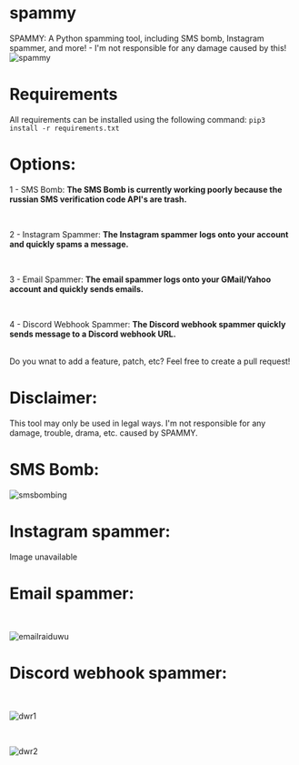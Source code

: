 # spammy
SPAMMY: A Python spamming tool, including SMS bomb, Instagram spammer, and more! - I'm not responsible for any damage caused by this!
<br>
![spammy](https://scontent-amt2-1.cdninstagram.com/v/t51.2885-15/e15/s640x640/135711970_1353439581693323_500692935220049881_n.jpg?_nc_ht=scontent-amt2-1.cdninstagram.com&_nc_ohc=ONSt2Ru_73YAX9NTl3G&oh=b1ec49af53fbea60b95104544edb7e74&oe=601F3873)
<br>

# Requirements
All requirements can be installed using the following command: `pip3 install -r requirements.txt`
<br>

# Options:
1 - SMS Bomb: **The SMS Bomb is currently working poorly because the russian SMS verification code API's are trash.**

<br>

2 - Instagram Spammer: **The Instagram spammer logs onto your account and quickly spams a message.**

<br>

3 - Email Spammer: **The email spammer logs onto your GMail/Yahoo account and quickly sends emails.**

<br>

4 - Discord Webhook Spammer: **The Discord webhook spammer quickly sends message to a Discord webhook URL.**

<br>
Do you wnat to add a feature, patch, etc? Feel free to create a pull request!
<br>

# Disclaimer:
This tool may only be used in legal ways. I'm not responsible for any damage, trouble, drama, etc. caused by SPAMMY.
<br>

# SMS Bomb:
![smsbombing](https://scontent-amt2-1.cdninstagram.com/v/t51.2885-15/e15/s640x640/136487035_401769114270429_1832631161385436379_n.jpg?_nc_ht=scontent-amt2-1.cdninstagram.com&_nc_cat=109&_nc_ohc=m1PqImz0D2kAX_YWvwf&tp=1&oh=ab7658527bd9ecf33e88f1fa357c8819&oe=601ECFE7&ig_cache_key=MjQ4MDk3MjEwMDcyMTc3NDI4OA%3D%3D.2)
<br>

# Instagram spammer:
Image unavailable
<br>

# Email spammer:
<br>

![emailraiduwu](https://scontent-amt2-1.cdninstagram.com/v/t51.2885-15/fr/e15/s1080x1080/136070983_156006496025250_6065880667696889179_n.jpg?_nc_ht=scontent-amt2-1.cdninstagram.com&_nc_cat=106&_nc_ohc=E9dkhotc_i8AX8loBLu&tp=1&oh=8aa623667bdafb1cdea3a596ed2b817f&oe=601F6F2D&ig_cache_key=MjQ4MDk3NzQwMDE0MTE2MzQ5Mw%3D%3D.2)
<br>

# Discord webhook spammer:
<br>

![dwr1](https://scontent-amt2-1.cdninstagram.com/v/t51.2885-15/fr/e15/s1080x1080/135702213_308551643932405_314997531039222847_n.jpg?_nc_ht=scontent-amt2-1.cdninstagram.com&_nc_cat=101&_nc_ohc=7MUlnlPqATAAX_vF9ub&tp=1&oh=7c1a26bc704eda711cc49bb2cea73ca3&oe=60211E76&ig_cache_key=MjQ4MDk3OTI2OTI0MDQwOTU5Nw%3D%3D.2)

<br>

![dwr2](https://scontent-ams4-1.cdninstagram.com/v/t51.2885-15/fr/e15/s1080x1080/135430315_249680123177692_7306081752954105870_n.jpg?_nc_ht=scontent-ams4-1.cdninstagram.com&_nc_cat=104&_nc_ohc=RFvzzMZ2I3MAX8iznOL&tp=1&oh=b86d6b0b23ef1001d38a9f9fab5cdabc&oe=602030A2&ig_cache_key=MjQ4MDk4MDc3NTQwNjQ2ODM3MQ%3D%3D.2)
